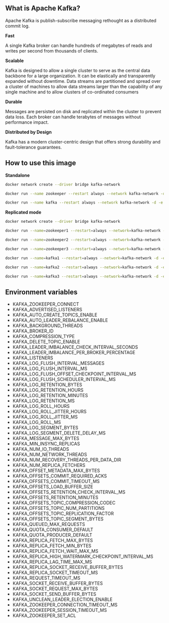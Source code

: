 What is Apache Kafka?
---

Apache Kafka is publish-subscribe messaging rethought as a distributed commit log.

**Fast**

A single Kafka broker can handle hundreds of megabytes of reads and writes per second from thousands of clients.

**Scalable**

Kafka is designed to allow a single cluster to serve as the central data backbone for a large organization. It can be elastically and transparently expanded without downtime. Data streams are partitioned and spread over a cluster of machines to allow data streams larger than the capability of any single machine and to allow clusters of co-ordinated consumers

**Durable**

Messages are persisted on disk and replicated within the cluster to prevent data loss. Each broker can handle terabytes of messages without performance impact.

**Distributed by Design**

Kafka has a modern cluster-centric design that offers strong durability and fault-tolerance guarantees.

How to use this image
---

**Standalone**

```bash
docker network create --driver bridge kafka-network

docker run --name zookeeper --restart always --network kafka-network -d lojascolombo/zookeeper:latest

docker run --name kafka --restart always --network kafka-network -d -e KAFKA_LISTENERS="PLAINTEXT://kafka:9092" -e KAFKA_ZOOKEEPER_CONNECT="zookeeper:2181" lojascolombo/kafka:latest
```

**Replicated mode**

```bash
docker network create --driver bridge kafka-network

docker run --name=zookeeper1 --restart=always --network=kafka-network -d -e ZOOKEEPER_MYID="1" -e ZOOKEEPER_SERVERS="server.1=zookeeper1:2888:3888 server.2=zookeeper2:2888:3888 server.3=zookeeper3:2888:3888" lojascolombo/zookeeper:latest

docker run --name=zookeeper2 --restart=always --network=kafka-network -d -e ZOOKEEPER_MYID="2" -e ZOOKEEPER_SERVERS="server.1=zookeeper1:2888:3888 server.2=zookeeper2:2888:3888 server.3=zookeeper3:2888:3888" lojascolombo/zookeeper:latest

docker run --name=zookeeper3 --restart=always --network=kafka-network -d -e ZOOKEEPER_MYID="3" -e ZOOKEEPER_SERVERS="server.1=zookeeper1:2888:3888 server.2=zookeeper2:2888:3888 server.3=zookeeper3:2888:3888" lojascolombo/zookeeper:latest

docker run --name=kafka1 --restart=always --network=kafka-network -d -e KAFKA_BROKER_ID="1" -e KAFKA_LISTENERS="PLAINTEXT://kafka1:9092" -e KAFKA_NUM_PARTITIONS="3" -e KAFKA_ZOOKEEPER_CONNECT="zookeeper1:2181,zookeeper2:2181,zookeeper3:2181" lojascolombo/kafka:latest

docker run --name=kafka2 --restart=always --network=kafka-network -d -e KAFKA_BROKER_ID="2" -e KAFKA_LISTENERS="PLAINTEXT://kafka2:9092" -e KAFKA_NUM_PARTITIONS="3" -e KAFKA_ZOOKEEPER_CONNECT="zookeeper1:2181,zookeeper2:2181,zookeeper3:2181" lojascolombo/kafka:latest

docker run --name=kafka3 --restart=always --network=kafka-network -d -e KAFKA_BROKER_ID="3" -e KAFKA_LISTENERS="PLAINTEXT://kafka3:9092" -e KAFKA_NUM_PARTITIONS="3" -e KAFKA_ZOOKEEPER_CONNECT="zookeeper1:2181,zookeeper2:2181,zookeeper3:2181" lojascolombo/kafka:latest
```

Environment variables
---

 * KAFKA_ZOOKEEPER_CONNECT
 * KAFKA_ADVERTISED_LISTENERS
 * KAFKA_AUTO_CREATE_TOPICS_ENABLE
 * KAFKA_AUTO_LEADER_REBALANCE_ENABLE
 * KAFKA_BACKGROUND_THREADS
 * KAFKA_BROKER_ID
 * KAFKA_COMPRESSION_TYPE
 * KAFKA_DELETE_TOPIC_ENABLE
 * KAFKA_LEADER_IMBALANCE_CHECK_INTERVAL_SECONDS
 * KAFKA_LEADER_IMBALANCE_PER_BROKER_PERCENTAGE
 * KAFKA_LISTENERS
 * KAFKA_LOG_FLUSH_INTERVAL_MESSAGES
 * KAFKA_LOG_FLUSH_INTERVAL_MS
 * KAFKA_LOG_FLUSH_OFFSET_CHECKPOINT_INTERVAL_MS
 * KAFKA_LOG_FLUSH_SCHEDULER_INTERVAL_MS
 * KAFKA_LOG_RETENTION_BYTES
 * KAFKA_LOG_RETENTION_HOURS
 * KAFKA_LOG_RETENTION_MINUTES
 * KAFKA_LOG_RETENTION_MS
 * KAFKA_LOG_ROLL_HOURS
 * KAFKA_LOG_ROLL_JITTER_HOURS
 * KAFKA_LOG_ROLL_JITTER_MS
 * KAFKA_LOG_ROLL_MS
 * KAFKA_LOG_SEGMENT_BYTES
 * KAFKA_LOG_SEGMENT_DELETE_DELAY_MS
 * KAFKA_MESSAGE_MAX_BYTES
 * KAFKA_MIN_INSYNC_REPLICAS
 * KAFKA_NUM_IO_THREADS
 * KAFKA_NUM_NETWORK_THREADS
 * KAFKA_NUM_RECOVERY_THREADS_PER_DATA_DIR
 * KAFKA_NUM_REPLICA_FETCHERS
 * KAFKA_OFFSET_METADATA_MAX_BYTES
 * KAFKA_OFFSETS_COMMIT_REQUIRED_ACKS
 * KAFKA_OFFSETS_COMMIT_TIMEOUT_MS
 * KAFKA_OFFSETS_LOAD_BUFFER_SIZE
 * KAFKA_OFFSETS_RETENTION_CHECK_INTERVAL_MS
 * KAFKA_OFFSETS_RETENTION_MINUTES
 * KAFKA_OFFSETS_TOPIC_COMPRESSION_CODEC
 * KAFKA_OFFSETS_TOPIC_NUM_PARTITIONS
 * KAFKA_OFFSETS_TOPIC_REPLICATION_FACTOR
 * KAFKA_OFFSETS_TOPIC_SEGMENT_BYTES
 * KAFKA_QUEUED_MAX_REQUESTS
 * KAFKA_QUOTA_CONSUMER_DEFAULT
 * KAFKA_QUOTA_PRODUCER_DEFAULT
 * KAFKA_REPLICA_FETCH_MAX_BYTES
 * KAFKA_REPLICA_FETCH_MIN_BYTES
 * KAFKA_REPLICA_FETCH_WAIT_MAX_MS
 * KAFKA_REPLICA_HIGH_WATERMARK_CHECKPOINT_INTERVAL_MS
 * KAFKA_REPLICA_LAG_TIME_MAX_MS
 * KAFKA_REPLICA_SOCKET_RECEIVE_BUFFER_BYTES
 * KAFKA_REPLICA_SOCKET_TIMEOUT_MS
 * KAFKA_REQUEST_TIMEOUT_MS
 * KAFKA_SOCKET_RECEIVE_BUFFER_BYTES
 * KAFKA_SOCKET_REQUEST_MAX_BYTES
 * KAFKA_SOCKET_SEND_BUFFER_BYTES
 * KAFKA_UNCLEAN_LEADER_ELECTION_ENABLE
 * KAFKA_ZOOKEEPER_CONNECTION_TIMEOUT_MS
 * KAFKA_ZOOKEEPER_SESSION_TIMEOUT_MS
 * KAFKA_ZOOKEEPER_SET_ACL
